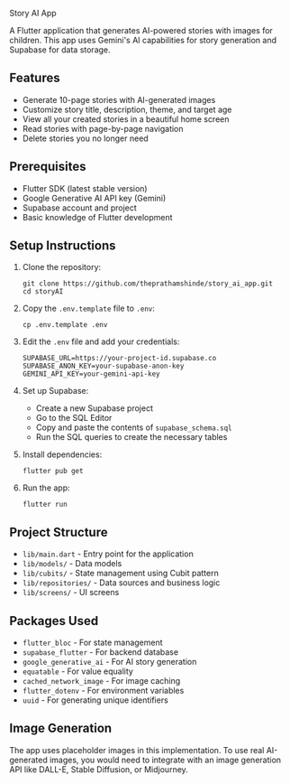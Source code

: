 Story AI App

A Flutter application that generates AI-powered stories with images for children. This app uses Gemini's AI capabilities for story generation and Supabase for data storage.

## Features

- Generate 10-page stories with AI-generated images
- Customize story title, description, theme, and target age
- View all your created stories in a beautiful home screen
- Read stories with page-by-page navigation
- Delete stories you no longer need

## Prerequisites

- Flutter SDK (latest stable version)
- Google Generative AI API key (Gemini)
- Supabase account and project
- Basic knowledge of Flutter development

## Setup Instructions

1. Clone the repository:

   ```
   git clone https://github.com/theprathamshinde/story_ai_app.git
   cd storyAI
   ```
2. Copy the `.env.template` file to `.env`:

   ```
   cp .env.template .env
   ```
3. Edit the `.env` file and add your credentials:

   ```
   SUPABASE_URL=https://your-project-id.supabase.co
   SUPABASE_ANON_KEY=your-supabase-anon-key
   GEMINI_API_KEY=your-gemini-api-key
   ```
4. Set up Supabase:

   - Create a new Supabase project
   - Go to the SQL Editor
   - Copy and paste the contents of `supabase_schema.sql`
   - Run the SQL queries to create the necessary tables
5. Install dependencies:

   ```
   flutter pub get
   ```
6. Run the app:

   ```
   flutter run
   ```

## Project Structure

- `lib/main.dart` - Entry point for the application
- `lib/models/` - Data models
- `lib/cubits/` - State management using Cubit pattern
- `lib/repositories/` - Data sources and business logic
- `lib/screens/` - UI screens

## Packages Used

- `flutter_bloc` - For state management
- `supabase_flutter` - For backend database
- `google_generative_ai` - For AI story generation
- `equatable` - For value equality
- `cached_network_image` - For image caching
- `flutter_dotenv` - For environment variables
- `uuid` - For generating unique identifiers

## Image Generation

The app uses placeholder images in this implementation. To use real AI-generated images, you would need to integrate with an image generation API like DALL-E, Stable Diffusion, or Midjourney.
